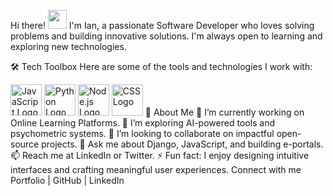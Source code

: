 Hi there! <img src="https://raw.githubusercontent.com/MartinHeinz/MartinHeinz/master/wave.gif" width="30px">
I'm Ian, a passionate Software Developer who loves solving problems and building innovative solutions. I'm always open to learning and exploring new technologies.

🛠️ Tech Toolbox
Here are some of the tools and technologies I work with:

<img src="https://cdn.worldvectorlogo.com/logos/javascript.svg" alt="JavaScript Logo" width="50" height="50"/> <img src="https://cdn.worldvectorlogo.com/logos/python.svg" alt="Python Logo" width="50" height="50"/> <img src="https://cdn.worldvectorlogo.com/logos/nodejs-icon.svg" alt="Node.js Logo" width="50" height="50"/> <img src="https://cdn.worldvectorlogo.com/logos/css3.svg" alt="CSS Logo" width="50" height="50"/>
🚀 About Me
🔭 I’m currently working on Online Learning Platforms.
🌱 I’m exploring AI-powered tools and psychometric systems.
🤝 I’m looking to collaborate on impactful open-source projects.
💬 Ask me about Django, JavaScript, and building e-portals.
📫 Reach me at LinkedIn or Twitter.
⚡ Fun fact: I enjoy designing intuitive interfaces and crafting meaningful user experiences.
Connect with me
Portfolio | GitHub | LinkedIn
